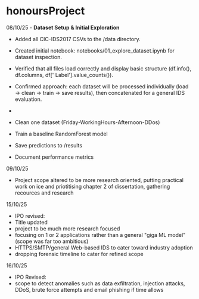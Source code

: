 # honoursProject

08/10/25 - **Dataset Setup & Initial Exploration**

- Added all CIC-IDS2017 CSVs to the /data directory.

- Created initial notebook: notebooks/01_explore_dataset.ipynb for dataset inspection.

- Verified that all files load correctly and display basic structure (df.info(), df.columns, df[' Label'].value_counts()).

- Confirmed approach: each dataset will be processed individually (load → clean → train → save results), then concatenated for a general IDS evaluation.

- 

- Clean one dataset (Friday-WorkingHours-Afternoon-DDos)

- Train a baseline RandomForest model

- Save predictions to /results

- Document performance metrics

09/10/25
- Project scope altered to be more research oriented, 
putting practical work on ice and priotitising chapter 2 of dissertation,
gathering recources and research


15/10/25
- IPO revised:
- Title updated
- project to be much more research focused
- focusing on 1 or 2 applications rather than a general "giga ML model" (scope was far too ambitious) 
- HTTPS/SMTP/general Web-based IDS to cater toward industry adoption
- dropping forensic timeline to cater for refined scope

16/10/25
- IPO Revised:
- scope to detect anomalies such as data exfiltration, injection attacks, DDoS, brute force attempts and email phishing if time allows
